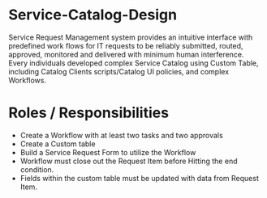 # Service-Catalog-Design
Service Request Management system provides an intuitive interface with predefined work flows for IT requests to be reliably submitted, routed, approved, monitored and delivered with minimum human interference. Every individuals developed complex Service Catalog using Custom Table, including Catalog Clients scripts/Catalog UI policies, and complex Workflows.

# Roles / Responsibilities
* Create a Workflow with at least two tasks and two approvals
*  Create a Custom table
*  Build a Service Request Form to utilize the Workflow
*  Workflow must close out the Request Item before Hitting the end condition.
*  Fields within the custom table must be updated with data from Request Item.
